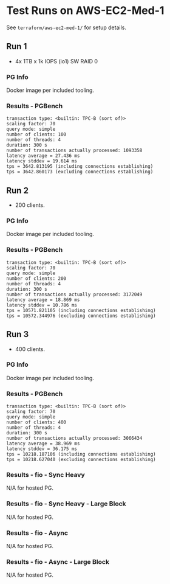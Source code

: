 # Test Runs on AWS-EC2-Med-1 #

See `terraform/aws-ec2-med-1/` for setup details.

## Run 1 ##

- 4x 1TB x 1k IOPS (io1) SW RAID 0

### PG Info ###

Docker image per included tooling.

### Results - PGBench ###

```
transaction type: <builtin: TPC-B (sort of)>
scaling factor: 70
query mode: simple
number of clients: 100
number of threads: 4
duration: 300 s
number of transactions actually processed: 1093358
latency average = 27.436 ms
latency stddev = 19.614 ms
tps = 3642.813195 (including connections establishing)
tps = 3642.860173 (excluding connections establishing)
```

## Run 2 ##

- 200 clients.

### PG Info ###

Docker image per included tooling.

### Results - PGBench ###

```
transaction type: <builtin: TPC-B (sort of)>
scaling factor: 70
query mode: simple
number of clients: 200
number of threads: 4
duration: 300 s
number of transactions actually processed: 3172049
latency average = 18.869 ms
latency stddev = 10.786 ms
tps = 10571.821105 (including connections establishing)
tps = 10572.344976 (excluding connections establishing)
```

## Run 3 ##

- 400 clients.

### PG Info ###

Docker image per included tooling.

### Results - PGBench ###

```
transaction type: <builtin: TPC-B (sort of)>
scaling factor: 70
query mode: simple
number of clients: 400
number of threads: 4
duration: 300 s
number of transactions actually processed: 3066434
latency average = 38.969 ms
latency stddev = 36.175 ms
tps = 10218.187106 (including connections establishing)
tps = 10218.627040 (excluding connections establishing)
```

### Results - fio - Sync Heavy ###

N/A for hosted PG.

### Results - fio - Sync Heavy - Large Block ###

N/A for hosted PG.

### Results - fio - Async ###

N/A for hosted PG.

### Results - fio - Async - Large Block ###

N/A for hosted PG.
